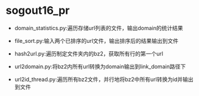 # sogout16_pr


- domain_statistics.py:遍历存储url列表的文件，输出domain的统计结果

- file_sort.py:输入两个已排序的url文件，输出排序后的结果输出到文件

- hash2url.py:遍历制定文件夹内的bz2，获取所有行的第一个url

- url2domain.py:将bz2内所有url转换为domain输出到link_domain路径下

- url2id_thread.py:遍历所有bz2文件，并行地将bz2中所有url转换为id并输出到文件
